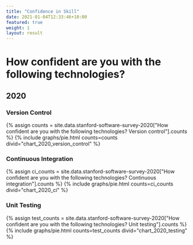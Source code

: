 ```yaml
---
title: "Confidence in Skill"
date: 2021-01-04T12:33:46+10:00
featured: true
weight: 1
layout: result
---
```


# How confident are you with the following technologies?

## 2020

### Version Control

{% assign counts = site.data.stanford-software-survey-2020["How confident are you with the following technologies? Version control"].counts %}
{% include graphs/pie.html counts=counts divid="chart_2020_version_control" %}

### Continuous Integration

{% assign ci_counts = site.data.stanford-software-survey-2020["How confident are you with the following technologies? Continuous integration"].counts %}
{% include graphs/pie.html counts=ci_counts divid="chart_2020_ci" %}

### Unit Testing

{% assign test_counts = site.data.stanford-software-survey-2020["How confident are you with the following technologies? Unit testing"].counts %}
{% include graphs/pie.html counts=test_counts divid="chart_2020_testing" %}

